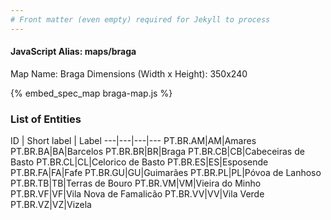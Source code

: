 ```yaml
---
# Front matter (even empty) required for Jekyll to process
---
```


#### JavaScript Alias: maps/braga

Map Name: Braga
Dimensions (Width x Height): 350x240



{% embed_spec_map braga-map.js %}

### List of Entities

ID | Short label | Label
---|---|---|---
PT.BR.AM|AM|Amares
PT.BR.BA|BA|Barcelos
PT.BR.BR|BR|Braga
PT.BR.CB|CB|Cabeceiras de Basto
PT.BR.CL|CL|Celorico de Basto
PT.BR.ES|ES|Esposende
PT.BR.FA|FA|Fafe
PT.BR.GU|GU|Guimarães
PT.BR.PL|PL|Póvoa de Lanhoso
PT.BR.TB|TB|Terras de Bouro
PT.BR.VM|VM|Vieira do Minho
PT.BR.VF|VF|Vila Nova de Famalicão
PT.BR.VV|VV|Vila Verde
PT.BR.VZ|VZ|Vizela

